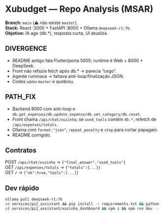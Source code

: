# Xubudget — Repo Analysis (MSAR)

**Branch:** `main` (⚠️ não existe `master`).  
**Stack:** React :3000 + FastAPI :8000 + Ollama `deepseek-r1:7b`.  
**Objetivo:** IA age (db.*), resposta curta, UI atualiza.

## DIVERGENCE
- README antigo fala Flutter/porta 5005; runtime é Web + 8000 + DeepSeek.
- Front não refazia fetch após db.* → parecia “cego”.
- Agente ruminava → faltava anti-loop/finalização JSON.
- Codex usou `master` e quebrou.

## PATH_FIX
- Backend 8000 com anti-loop e `db.get_expenses/db.update_expense/db.set_category/db.reset`.
- Front chama `/api/chat/xuzinha`; se `used_tools` contém `db.*`, refetch de `/api/expenses/totals`.
- Ollama com `format:"json"`, `repeat_penalty` e `stop` para cortar papagaio.
- README corrigido.

## Contratos
POST `/api/chat/xuzinha` → `{"final_answer","used_tools"}`  
GET  `/api/expenses/totals` → `{"totals":{...}}`  
GET  `/` → `{"ok":true,"tools":[...]}`

## Dev rápido
```bash
ollama pull deepseek-r1:7b
cd services/pi2_assistant && pip install -r requirements.txt && python app.py   # :8000
cd services/pi2_assistant/xuzinha_dashboard && npm i && npm run dev -- --port 3000
